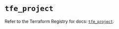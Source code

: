 # `tfe_project`

Refer to the Terraform Registry for docs: [`tfe_project`](https://registry.terraform.io/providers/hashicorp/tfe/0.51.1/docs/resources/project).
